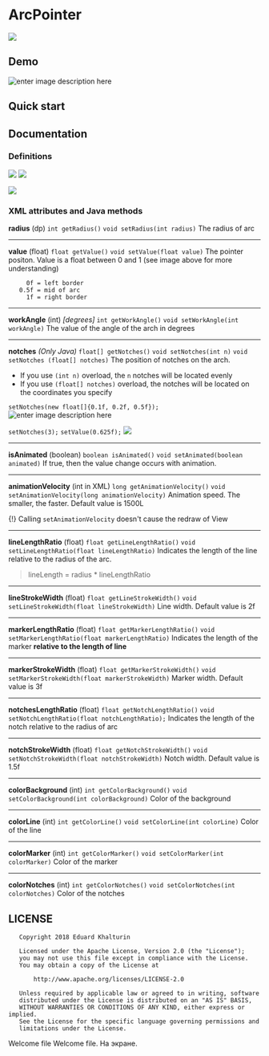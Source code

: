 
# ArcPointer
![](https://vk.com/doc174628862_466937961?hash=5ff37f4446a8c66e81&dl=005e47850c0c112032&wnd=1)
## Demo
![enter image description here](https://vk.com/doc174628862_466937974?hash=f3c304ca19c6e7cccf&dl=4b52fdde339d7dd313&wnd=1)
## Quick start

## Documentation

### Definitions
![](https://pp.userapi.com/c846417/v846417961/6c8e5/Rtb-ayTi1Sw.jpg)
![](https://pp.userapi.com/c846417/v846417603/6c15c/Jh22zSkwV2I.jpg)

![](https://pp.userapi.com/c846417/v846417603/6c144/7OWqYURC7IY.jpg)

### XML attributes and Java methods
**radius** (dp)
`int getRadius()` 
`void setRadius(int radius)`
The radius of arc

---
**value** (float)
`float getValue()` 
`void setValue(float value)`
The pointer positon. Value is a float between 0 and 1 (see image above for more understanding)
```
     0f = left border
   0.5f = mid of arc
     1f = right border
```
---
**workAngle** (int) *[degrees]*
`int getWorkAngle()`
`void setWorkAngle(int workAngle)`
The value of the angle of the arch in degrees

---
**notches** _(Only Java)_
`float[] getNotches()` 
`void setNotches(int n)`
`void setNotches (float[] notches)`
The position of notches on the arch. 
* If you use `(int n)` overload, the `n` notches will be located evenly
* If you use `(float[] notches)` overload, the notches will be located on the coordinates you specify

`setNotches(new float[]{0.1f, 0.2f, 0.5f});`
![enter image description here](https://pp.userapi.com/c846417/v846417961/6c9d0/MlwUmDzD4BI.jpg)

`setNotches(3);`
`setValue(0.625f);`
![](https://pp.userapi.com/c846417/v846417603/6c144/7OWqYURC7IY.jpg)

---
**isAnimated** (boolean)
`boolean isAnimated()`
`void setAnimated(boolean animated)`
If true, then the value change occurs with animation.

---
**animationVelocity** (int in XML)
`long getAnimationVelocity()`
`void setAnimationVelocity(long animationVelocity)`
Animation speed. The smaller, the faster. Default value is  1500L

{!} Calling `setAnimationVelocity` doesn't cause the redraw of View

---
**lineLengthRatio** (float)
`float getLineLengthRatio()`
`void setLineLengthRatio(float lineLengthRatio)`
Indicates the length of the line relative to the radius of the arc.
> lineLength = radius * lineLengthRatio

---
**lineStrokeWidth** (float)
`float getLineStrokeWidth()`
`void setLineStrokeWidth(float lineStrokeWidth)`
Line width. Default value is 2f

---
**markerLengthRatio** (float)
`float getMarkerLengthRatio()`
`void setMarkerLengthRatio(float markerLengthRatio)`
Indicates the length of the marker **relative to the length of line**

---
**markerStrokeWidth** (float)
`float getMarkerStrokeWidth()`
`void setMarkerStrokeWidth(float markerStrokeWidth)`
Marker width. Default value is 3f

---
**notchesLengthRatio** (float)
`float getNotchLengthRatio()`
`void setNotchLengthRatio(float notchLengthRatio);`
Indicates the length of the notch relative to the radius of arc

---
**notchStrokeWidth** (float)
`float getNotchStrokeWidth()`
`void setNotchStrokeWidth(float notchStrokeWidth)`
Notch width. Default value is 1.5f

---
**colorBackground** (int)
`int getColorBackground()`
`void setColorBackground(int colorBackground)`
Color of the background

---
**colorLine** (int)
`int getColorLine()`
`void setColorLine(int colorLine)`
Color of the line

---
**colorMarker** (int)
`int getColorMarker()`
`void setColorMarker(int colorMarker)`
Color of the marker

---
**colorNotches** (int)
`int getColorNotches()`
`void setColorNotches(int colorNotches)`
Color of the notches


## LICENSE
```
   Copyright 2018 Eduard Khalturin

   Licensed under the Apache License, Version 2.0 (the "License");
   you may not use this file except in compliance with the License.
   You may obtain a copy of the License at

       http://www.apache.org/licenses/LICENSE-2.0

   Unless required by applicable law or agreed to in writing, software
   distributed under the License is distributed on an "AS IS" BASIS,
   WITHOUT WARRANTIES OR CONDITIONS OF ANY KIND, either express or implied.
   See the License for the specific language governing permissions and
   limitations under the License.
```
Welcome file
Welcome file. На экране.
